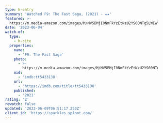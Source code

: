 ```yaml
---
type: h-entry
summary: 'Watched F9: The Fast Saga, (2021) - ★★'
featured: >-
  https://m.media-amazon.com/images/M/MV5BMjI0NmFkYzEtNzU2YS00NTg5LWIwYmMtNmQ1MTU0OGJjOTMxXkEyXkFqcGdeQXVyMjMxOTE0ODA@._V1_SX300.jpg
date: '2023-06-04'
watch-of:
  type:
    - h-cite
  properties:
    name:
      - 'F9: The Fast Saga'
    photo:
      - >-
        https://m.media-amazon.com/images/M/MV5BMjI0NmFkYzEtNzU2YS00NTg5LWIwYmMtNmQ1MTU0OGJjOTMxXkEyXkFqcGdeQXVyMjMxOTE0ODA@._V1_SX300.jpg
    uid:
      - 'imdb:tt5433138'
    url:
      - 'https://imdb.com/title/tt5433138'
    published:
      - '2021'
rating: '2'
rewatch: false
updated: '2023-06-09T06:51:17.253Z'
client_id: 'https://sparkles.sploot.com/'
---
```


